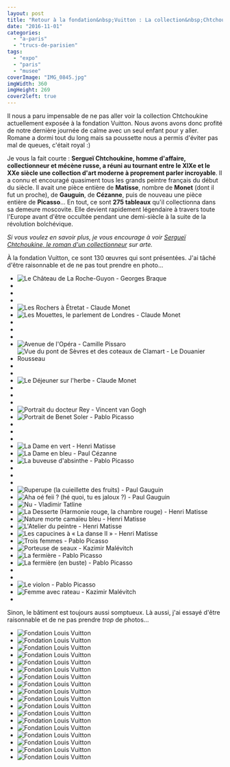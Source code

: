 ```yaml
---
layout: post
title: "Retour à la fondation&nbsp;Vuitton : La collection&nbsp;Chtchoukine"
date: "2016-11-01"
categories: 
  - "a-paris"
  - "trucs-de-parisien"
tags: 
  - "expo"
  - "paris"
  - "musee"
coverImage: "IMG_0845.jpg"
imgWidth: 360
imgHeight: 269
cover2left: true
---
```


Il nous a paru impensable de ne pas aller voir la collection Chtchoukine actuellement exposée à la fondation Vuitton. Nous avons avons donc profité de notre dernière journée de calme avec un seul enfant pour y aller. Romane a dormi tout du long mais sa poussette nous a permis d'éviter pas mal de queues, c'était royal :)

Je vous la fait courte : **Sergueï Chtchoukine, homme d'affaire, collectionneur et mécène russe, a réuni au tournant entre le XIXe et le XXe siècle une collection d'art moderne à proprement parler incroyable**. Il a connu et encouragé quasiment tous les grands peintre français du début du siècle. Il avait une pièce entière de **Matisse**, nombre de **Monet** (dont il fut un proche), de **Gauguin**, de **Cézanne**, puis de nouveau une pièce entière de **Picasso**... En tout, ce sont **275 tableaux** qu'il collectionna dans sa demeure moscovite. Elle devient rapidement légendaire à travers toute l'Europe avant d'être occultée pendant une demi-siècle à la suite de la révolution bolchévique.

_Si vous voulez en savoir plus, je vous encourage à voir [Sergueï Chtchoukine, le roman d'un collectionneur](http://www.arte.tv/guide/fr/066364-000-A/serguei-chtchoukine-le-roman-d-un-collectionneur?country=FR) sur arte._

À la fondation Vuitton, ce sont 130 œuvres qui sont présentées. J'ai tâché d'être raisonnable et de ne pas tout prendre en photo...

<div id="collection-slider" class="splide">
<div class="splide__track">
<ul class="splide__list">
<li class="splide__slide"><img src="/images/2016/11/IMG_0790.jpg" alt="Le Château de La Roche-Guyon - Georges Braque"></li>
<li class="splide__slide"><img src="/images/2016/11/IMG_0791.jpg" alt=""></li>
<li class="splide__slide"><img src="/images/2016/11/IMG_0792.jpg" alt=""></li>
<li class="splide__slide"><img src="/images/2016/11/IMG_0793.jpg" alt=""></li>
<li class="splide__slide"><img src="/images/2016/11/IMG_0794.jpg" alt="Les Rochers à Étretat - Claude Monet"></li>
<li class="splide__slide"><img src="/images/2016/11/IMG_0795.jpg" alt="Les Mouettes, le parlement de Londres - Claude Monet"></li>
<li class="splide__slide"><img src="/images/2016/11/IMG_0796.jpg" alt=""></li>
<li class="splide__slide"><img src="/images/2016/11/IMG_0798.jpg" alt=""></li>
<li class="splide__slide"><img src="/images/2016/11/IMG_0799.jpg" alt=""></li>
<li class="splide__slide"><img src="/images/2016/11/IMG_0800.jpg" alt="Avenue de l'Opéra - Camille Pissaro"></li>
<li class="splide__slide"><img src="/images/2016/11/IMG_0801.jpg" alt="Vue du pont de Sèvres et des coteaux de Clamart - Le Douanier Rousseau"></li>
<li class="splide__slide"><img src="/images/2016/11/IMG_0802.jpg" alt=""></li>
<li class="splide__slide"><img src="/images/2016/11/IMG_0803.jpg" alt=""></li>
<li class="splide__slide"><img src="/images/2016/11/IMG_0804.jpg" alt="Le Déjeuner sur l'herbe - Claude Monet"></li>
<li class="splide__slide"><img src="/images/2016/11/IMG_0805.jpg" alt=""></li>
<li class="splide__slide"><img src="/images/2016/11/IMG_0806.jpg" alt=""></li>
<li class="splide__slide"><img src="/images/2016/11/IMG_0807.jpg" alt=""></li>
<li class="splide__slide"><img src="/images/2016/11/IMG_0808.jpg" alt="Portrait du docteur Rey - Vincent van Gogh"></li>
<li class="splide__slide"><img src="/images/2016/11/IMG_0810.jpg" alt="Portrait de Benet Soler - Pablo Picasso"></li>
<li class="splide__slide"><img src="/images/2016/11/IMG_0812.jpg" alt=""></li>
<li class="splide__slide"><img src="/images/2016/11/IMG_0813.jpg" alt=""></li>
<li class="splide__slide"><img src="/images/2016/11/IMG_0815.jpg" alt=""></li>
<li class="splide__slide"><img src="/images/2016/11/IMG_0817.jpg" alt="La Dame en vert - Henri Matisse"></li>
<li class="splide__slide"><img src="/images/2016/11/IMG_0819.jpg" alt="La Dame en bleu - Paul Cézanne"></li>
<li class="splide__slide"><img src="/images/2016/11/IMG_0820.jpg" alt="La buveuse d'absinthe - Pablo Picasso"></li>
<li class="splide__slide"><img src="/images/2016/11/IMG_0821.jpg" alt=""></li>
<li class="splide__slide"><img src="/images/2016/11/IMG_0822.jpg" alt=""></li>
<li class="splide__slide"><img src="/images/2016/11/IMG_0823.jpg" alt=""></li>
<li class="splide__slide"><img src="/images/2016/11/IMG_0824.jpg" alt="Ruperupe (la cuieillette des fruits) - Paul Gauguin"></li>
<li class="splide__slide"><img src="/images/2016/11/IMG_0825.jpg" alt="Aha oé feii ? (hé quoi, tu es jaloux ?) - Paul Gauguin"></li>
<li class="splide__slide"><img src="/images/2016/11/IMG_0826.jpg" alt="Nu - Vladimir Tatline"></li>
<li class="splide__slide"><img src="/images/2016/11/IMG_0827.jpg" alt="La Desserte (Harmonie rouge, la chambre rouge) - Henri Matisse"></li>
<li class="splide__slide"><img src="/images/2016/11/IMG_0828.jpg" alt="Nature morte camaïeu bleu - Henri Matisse"></li>
<li class="splide__slide"><img src="/images/2016/11/IMG_0829.jpg" alt="L'Atelier du peintre - Henri Matisse"></li>
<li class="splide__slide"><img src="/images/2016/11/IMG_0830.jpg" alt="Les capucines à « La danse II » - Henri Matisse"></li>
<li class="splide__slide"><img src="/images/2016/11/IMG_0833.jpg" alt="Trois femmes - Pablo Picasso"></li>
<li class="splide__slide"><img src="/images/2016/11/IMG_0834.jpg" alt="Porteuse de seaux - Kazimir Malévitch"></li>
<li class="splide__slide"><img src="/images/2016/11/IMG_0835.jpg" alt="La fermière - Pablo Picasso"></li>
<li class="splide__slide"><img src="/images/2016/11/IMG_0836.jpg" alt="La fermière (en buste) - Pablo Picasso"></li>
<li class="splide__slide"><img src="/images/2016/11/IMG_0837.jpg" alt=""></li>
<li class="splide__slide"><img src="/images/2016/11/IMG_0838.jpg" alt=""></li>
<li class="splide__slide"><img src="/images/2016/11/IMG_0839.jpg" alt="Le violon - Pablo Picasso"></li>
<li class="splide__slide"><img src="/images/2016/11/IMG_0842.jpg" alt="Femme avec rateau - Kazimir Malévitch"></li>
<li class="splide__slide"><img src="/images/2016/11/IMG_0789.jpg" alt=""></li>
</ul>
</div>
</div>

Sinon, le bâtiment est toujours aussi somptueux. Là aussi, j'ai essayé d'être raisonnable et de ne pas prendre _trop_ de photos...

<div id="batiment-slider" class="splide">
<div class="splide__track">
<ul class="splide__list">
<li class="splide__slide"><img src="/images/2016/11/IMG_0865.jpg" alt="Fondation Louis Vuitton"></li>
<li class="splide__slide"><img src="/images/2016/11/IMG_0864.jpg" alt="Fondation Louis Vuitton"></li>
<li class="splide__slide"><img src="/images/2016/11/IMG_0863.jpg" alt="Fondation Louis Vuitton"></li>
<li class="splide__slide"><img src="/images/2016/11/IMG_0861.jpg" alt="Fondation Louis Vuitton"></li>
<li class="splide__slide"><img src="/images/2016/11/IMG_0860.jpg" alt="Fondation Louis Vuitton"></li>
<li class="splide__slide"><img src="/images/2016/11/IMG_0859.jpg" alt="Fondation Louis Vuitton"></li>
<li class="splide__slide"><img src="/images/2016/11/IMG_0856.jpg" alt="Fondation Louis Vuitton"></li>
<li class="splide__slide"><img src="/images/2016/11/IMG_0855.jpg" alt="Fondation Louis Vuitton"></li>
<li class="splide__slide"><img src="/images/2016/11/IMG_0854.jpg" alt="Fondation Louis Vuitton"></li>
<li class="splide__slide"><img src="/images/2016/11/IMG_0853.jpg" alt="Fondation Louis Vuitton"></li>
<li class="splide__slide"><img src="/images/2016/11/IMG_0851.jpg" alt="Fondation Louis Vuitton"></li>
<li class="splide__slide"><img src="/images/2016/11/IMG_0850.jpg" alt="Fondation Louis Vuitton"></li>
<li class="splide__slide"><img src="/images/2016/11/IMG_0846.jpg" alt="Fondation Louis Vuitton"></li>
<li class="splide__slide"><img src="/images/2016/11/IMG_0845.jpg" alt="Fondation Louis Vuitton"></li>
<li class="splide__slide"><img src="/images/2016/11/IMG_0844.jpg" alt="Fondation Louis Vuitton"></li>
<li class="splide__slide"><img src="/images/2016/11/IMG_0843.jpg" alt="Fondation Louis Vuitton"></li>
<li class="splide__slide"><img src="/images/2016/11/IMG_0840.jpg" alt="Fondation Louis Vuitton"></li>
<li class="splide__slide"><img src="/images/2016/11/IMG_0832.jpg" alt="Fondation Louis Vuitton"></li>
</ul>
</div>
</div>
